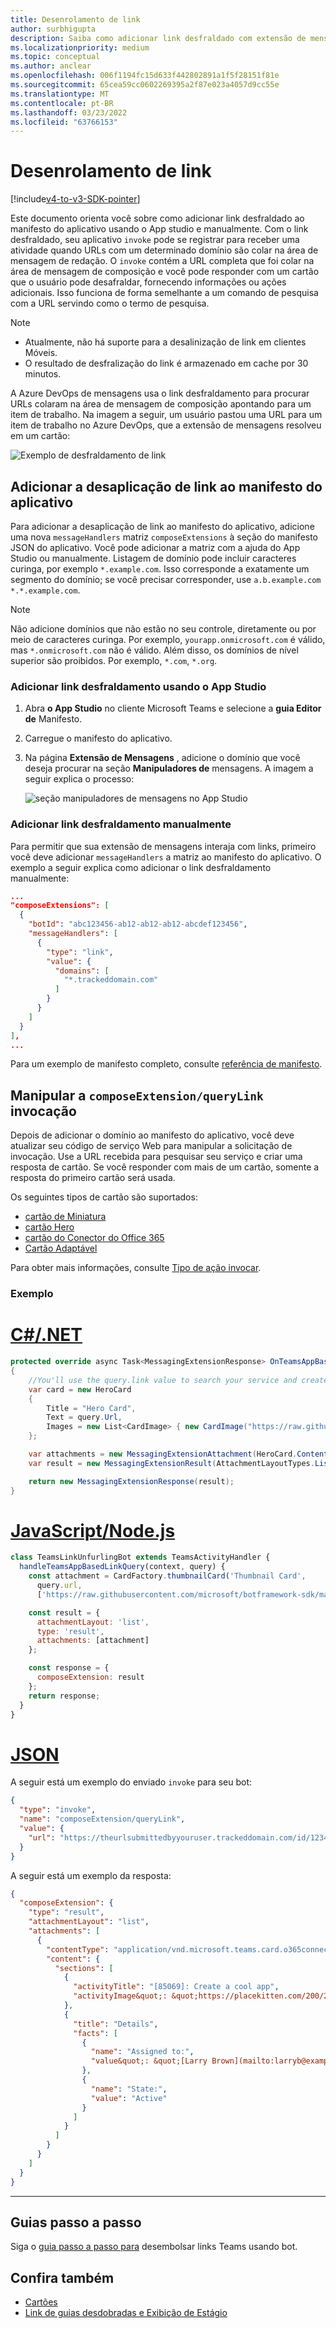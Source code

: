 ```yaml
---
title: Desenrolamento de link
author: surbhigupta
description: Saiba como adicionar link desfraldado com extensão de mensagens em um aplicativo Microsoft Teams com manifesto do aplicativo ou manualmente usando exemplos e exemplos de código.
ms.localizationpriority: medium
ms.topic: conceptual
ms.author: anclear
ms.openlocfilehash: 006f1194fc15d633f442802891a1f5f28151f81e
ms.sourcegitcommit: 65cea59cc0602269395a2f87e023a4057d9cc55e
ms.translationtype: MT
ms.contentlocale: pt-BR
ms.lasthandoff: 03/23/2022
ms.locfileid: "63766153"
---
```

# <a name="link-unfurling"></a>Desenrolamento de link

[!include[v4-to-v3-SDK-pointer](~/includes/v4-to-v3-pointer-me.md)]

Este documento orienta você sobre como adicionar link desfraldado ao manifesto do aplicativo usando o App studio e manualmente. Com o link desfraldado, seu aplicativo `invoke` pode se registrar para receber uma atividade quando URLs com um determinado domínio são colar na área de mensagem de redação. O `invoke` contém a URL completa que foi colar na área de mensagem de composição e você pode responder com um cartão que o usuário pode desafraldar, fornecendo informações ou ações adicionais. Isso funciona de forma semelhante a um comando de pesquisa com a URL servindo como o termo de pesquisa.

> [!NOTE]
>
> * Atualmente, não há suporte para a desalinização de link em clientes Móveis.
> * O resultado de desfralização do link é armazenado em cache por 30 minutos.

A Azure DevOps de mensagens usa o link desfraldamento para procurar URLs colaram na área de mensagem de composição apontando para um item de trabalho. Na imagem a seguir, um usuário  pastou uma URL para um item de trabalho no Azure DevOps, que a extensão de mensagens resolveu em um cartão:

![Exemplo de desfraldamento de link](~/assets/images/compose-extensions/messagingextensions_linkunfurling.png)

## <a name="add-link-unfurling-to-your-app-manifest"></a>Adicionar a desaplicação de link ao manifesto do aplicativo

Para adicionar a desaplicação de link ao manifesto do aplicativo, adicione uma nova `messageHandlers` matriz `composeExtensions` à seção do manifesto JSON do aplicativo. Você pode adicionar a matriz com a ajuda do App Studio ou manualmente. Listagem de domínio pode incluir caracteres curinga, por exemplo `*.example.com`. Isso corresponde a exatamente um segmento do domínio; se você precisar corresponder, use `a.b.example.com` `*.*.example.com`.

> [!NOTE]
> Não adicione domínios que não estão no seu controle, diretamente ou por meio de caracteres curinga. Por exemplo, `yourapp.onmicrosoft.com` é válido, mas `*.onmicrosoft.com` não é válido. Além disso, os domínios de nível superior são proibidos. Por exemplo, `*.com`, `*.org`.

### <a name="add-link-unfurling-using-app-studio"></a>Adicionar link desfraldamento usando o App Studio

1. Abra **o App Studio** no cliente Microsoft Teams e selecione a **guia Editor de** Manifesto.
1. Carregue o manifesto do aplicativo.
1. Na página **Extensão de Mensagens** , adicione o domínio que você deseja procurar na seção **Manipuladores de** mensagens. A imagem a seguir explica o processo:

    ![seção manipuladores de mensagens no App Studio](~/assets/images/link-unfurling.png)

### <a name="add-link-unfurling-manually"></a>Adicionar link desfraldamento manualmente

Para permitir que sua extensão de mensagens interaja com links, primeiro você deve adicionar `messageHandlers` a matriz ao manifesto do aplicativo. O exemplo a seguir explica como adicionar o link desfraldamento manualmente:

```json
...
"composeExtensions": [
  {
    "botId": "abc123456-ab12-ab12-ab12-abcdef123456",
    "messageHandlers": [
      {
        "type": "link",
        "value": {
          "domains": [
            "*.trackeddomain.com"
          ]
        }
      }
    ]
  }
],
...
```

Para um exemplo de manifesto completo, consulte [referência de manifesto](~/resources/schema/manifest-schema.md).

## <a name="handle-the-composeextensionquerylink-invoke"></a>Manipular a `composeExtension/queryLink` invocação

Depois de adicionar o domínio ao manifesto do aplicativo, você deve atualizar seu código de serviço Web para manipular a solicitação de invocação. Use a URL recebida para pesquisar seu serviço e criar uma resposta de cartão. Se você responder com mais de um cartão, somente a resposta do primeiro cartão será usada.

Os seguintes tipos de cartão são suportados:

* [cartão de Miniatura](~/task-modules-and-cards/cards/cards-reference.md#thumbnail-card)
* [cartão Hero](~/task-modules-and-cards/cards/cards-reference.md#hero-card)
* [cartão do Conector do Office 365](~/task-modules-and-cards/cards/cards-reference.md#office-365-connector-card)
* [Cartão Adaptável](~/task-modules-and-cards/cards/cards-reference.md#adaptive-card)

Para obter mais informações, consulte [Tipo de ação invocar](~/task-modules-and-cards/cards/cards-actions.md#action-type-invoke).

### <a name="example"></a>Exemplo

# <a name="cnet"></a>[C#/.NET](#tab/dotnet)

```csharp
protected override async Task<MessagingExtensionResponse> OnTeamsAppBasedLinkQueryAsync(ITurnContext<IInvokeActivity> turnContext, AppBasedLinkQuery query, CancellationToken cancellationToken)
{
    //You'll use the query.link value to search your service and create a card response
    var card = new HeroCard
    {
        Title = "Hero Card",
        Text = query.Url,
        Images = new List<CardImage> { new CardImage("https://raw.githubusercontent.com/microsoft/botframework-sdk/master/icon.png") },
    };

    var attachments = new MessagingExtensionAttachment(HeroCard.ContentType, null, card);
    var result = new MessagingExtensionResult(AttachmentLayoutTypes.List, "result", new[] { attachments }, null, "test unfurl");

    return new MessagingExtensionResponse(result);
}
```

# <a name="javascriptnodejs"></a>[JavaScript/Node.js](#tab/javascript)

```javascript
class TeamsLinkUnfurlingBot extends TeamsActivityHandler {
  handleTeamsAppBasedLinkQuery(context, query) {
    const attachment = CardFactory.thumbnailCard('Thumbnail Card',
      query.url,
      ['https://raw.githubusercontent.com/microsoft/botframework-sdk/master/icon.png']);

    const result = {
      attachmentLayout: 'list',
      type: 'result',
      attachments: [attachment]
    };

    const response = {
      composeExtension: result
    };
    return response;
  }
}
```

# <a name="json"></a>[JSON](#tab/json)

A seguir está um exemplo do enviado `invoke` para seu bot:

```json
{
  "type": "invoke",
  "name": "composeExtension/queryLink",
  "value": {
    "url": "https://theurlsubmittedbyyouruser.trackeddomain.com/id/1234"
  }
}
```

A seguir está um exemplo da resposta:

```json
{
  "composeExtension": {
    "type": "result",
    "attachmentLayout": "list",
    "attachments": [
      {
        "contentType": "application/vnd.microsoft.teams.card.o365connector",
        "content": {
          "sections": [
            {
              "activityTitle": "[85069]: Create a cool app",
              "activityImage&quot;: &quot;https://placekitten.com/200/200"
            },
            {
              "title": "Details",
              "facts": [
                {
                  "name": "Assigned to:",
                  "value&quot;: &quot;[Larry Brown](mailto:larryb@example.com)"
                },
                {
                  "name": "State:",
                  "value": "Active"
                }
              ]
            }
          ]
        }
      }
    ]
  }
}
```

* * *

## <a name="step-by-step-guide"></a>Guias passo a passo

Siga o [guia passo a passo para](../../sbs-botbuilder-linkunfurling.yml) desembolsar links Teams usando bot.

## <a name="see-also"></a>Confira também

* [Cartões](~/task-modules-and-cards/what-are-cards.md)
* [Link de guias desdobradas e Exibição de Estágio](~/tabs/tabs-link-unfurling.md)